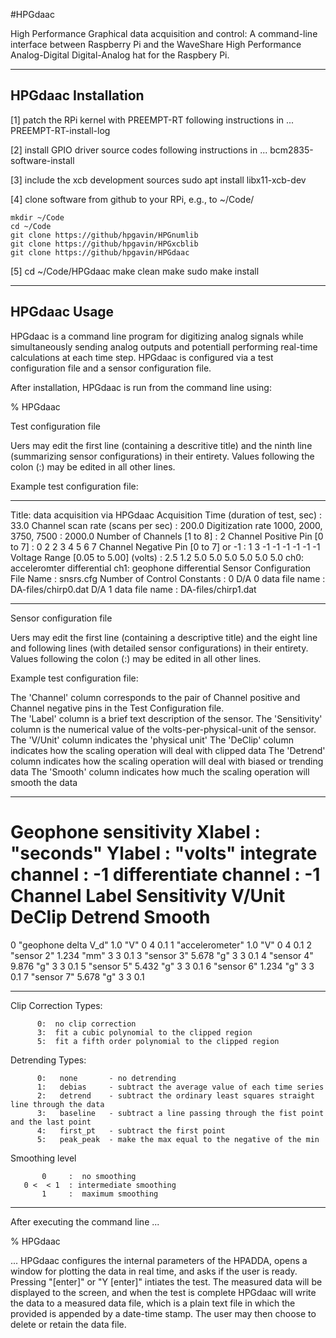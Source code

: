 #HPGdaac

High Performance Graphical data acquisition and control:
A command-line interface between Raspberry Pi and the WaveShare High Performance Analog-Digital Digital-Analog hat for the Raspbery Pi.  

---------------------------------
HPGdaac Installation 
---------------------------------

[1] patch the RPi kernel with PREEMPT-RT 
    following instructions in ... PREEMPT-RT-install-log  

[2] install GPIO driver source codes
    following instructions in ... bcm2835-software-install

[3] include the xcb development sources
    sudo apt install libx11-xcb-dev

[4] clone software from github to your RPi, e.g., to ~/Code/
 
    mkdir ~/Code
    cd ~/Code
    git clone https://github/hpgavin/HPGnumlib 
    git clone https://github/hpgavin/HPGxcblib 
    git clone https://github/hpgavin/HPGdaac  

[5] cd ~/Code/HPGdaac
    make clean
    make
    sudo make install


---------------------------------
HPGdaac Usage
---------------------------------

HPGdaac is a command line program for digitizing analog signals while simultaneously sending analog outputs and potentiall performing real-time calculations at each time step.   HPGdaac is configured via a test configuration file and a sensor configuration file.   

After installation, HPGdaac is run from the command line using:

 %  HPGdaac <test configuration filename> <measured data filename> 

Test configuration file

Uers may edit the first line (containing a descritive title) and the ninth line (summarizing sensor configurations) in their entirety.   Values following the colon (:) may be edited in all other lines.  

Example test configuration file:

--------

Title: data acquisition via HPGdaac
Acquisition Time (duration of test, sec)   :   33.0
Channel scan rate (scans per sec)          :  200.0
Digitization rate 1000, 2000, 3750, 7500   : 2000.0
Number of Channels   [1 to 8]              :   2
Channel Positive Pin [0 to 7]              :   0   2   2   3   4   5   6   7
Channel Negative Pin [0 to 7] or -1        :   1   3  -1  -1  -1  -1  -1  -1
Voltage Range [0.05 to 5.00] (volts)       : 2.5 1.2 5.0 5.0 5.0 5.0 5.0 5.0
ch0: acceleromter differential  ch1: geophone differential
Sensor Configuration File Name             : snsrs.cfg
Number of Control Constants                : 0
D/A 0 data file name                       : DA-files/chirp0.dat
D/A 1 data file name                       : DA-files/chirp1.dat

--------

Sensor configuration file

Uers may edit the first line (containing a descriptive title) and the eight line and following lines (with detailed sensor configurations) in their entirety.   Values following the colon (:) may be edited in all other lines.  

Example test configuration file:

The 'Channel' column corresponds to the pair of Channel positive and Channel negative pins in the Test Configuration file.  
The 'Label'   column is a brief text description of the sensor.
The 'Sensitivity' column is the numerical value of the volts-per-physical-unit of the sensor.  
The 'V/Unit' column indicates the 'physical unit'
The 'DeClip' column indicates how the scaling operation will deal with clipped data
The 'Detrend' column indicates how the scaling operation will deal with biased or trending data
The 'Smooth' column indicates how much the scaling operation will smooth the data

--------

Geophone sensitivity
Xlabel : "seconds"
Ylabel : "volts"
integrate channel     : -1
differentiate channel : -1
Channel Label             Sensitivity   V/Unit          DeClip  Detrend Smooth
===============================================================================
 0      "geophone delta V_d" 1.0           "V"          0       4       0.1
 1      "accelerometer"      1.0           "V"          0       4       0.1
 2      "sensor 2"           1.234         "mm"         3       3       0.1
 3      "sensor 3"           5.678         "g"          3       3       0.1
 4      "sensor 4"           9.876         "g"          3       3       0.1
 5      "sensor 5"           5.432         "g"          3       3       0.1
 6      "sensor 6"           1.234         "g"          3       3       0.1
 7      "sensor 7"           5.678         "g"          3       3       0.1

--------

 Clip Correction Types:

          0:  no clip correction
          3:  fit a cubic polynomial to the clipped region
          5:  fit a fifth order polynomial to the clipped region


 Detrending Types: 

          0:   none       - no detrending
          1:   debias     - subtract the average value of each time series
          2:   detrend    - subtract the ordinary least squares straight line through the data
          3:   baseline   - subtract a line passing through the fist point and the last point
          4:   first_pt   - subtract the first point
          5:   peak_peak  - make the max equal to the negative of the min

 Smoothing level

           0     :  no smoothing
       0 <  < 1  : intermediate smoothing
           1     :  maximum smoothing

------

After executing the command line ...

%  HPGdaac <test configuration filename> <measured data filename> 

... HPGdaac configures the internal parameters of the HPADDA, opens a window for plotting the data in real time, and asks if the user is ready.  
Pressing "[enter]" or "Y [enter]" intiates the test.   The measured data will be displayed to the screen, and when the test is complete
HPGdaac will write the data to a measured data file, which is a plain text file in which the provided <measured data filename> is appended by a date-time stamp.   The user may then choose to delete or retain the data file.   

